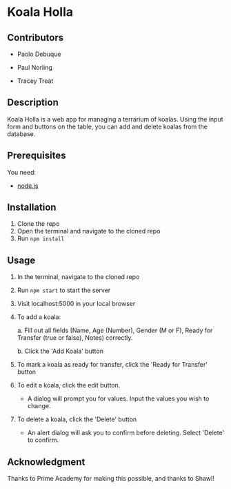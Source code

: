 # Koala Holla

## Contributors

* Paolo Debuque

* Paul Norling

* Tracey Treat


## Description

Koala Holla is a web app for managing a terrarium of koalas. Using the input form and buttons on the table, you can add and delete koalas from the database.

## Prerequisites

You need:
- [node.js](https://nodejs.org/en/download/)

## Installation

1. Clone the repo
2. Open the terminal and navigate to the cloned repo
3. Run `npm install`

## Usage


1. In the terminal, navigate to the cloned repo
2. Run `npm start` to start the server
3. Visit localhost:5000 in your local browser
4. To add a koala:
    
    a. Fill out all fields (Name, Age (Number), Gender (M or F), Ready for Transfer (true or false), Notes) correctly.
    
    b. Click the 'Add Koala' button

5. To mark a koala as ready for transfer, click the 'Ready for Transfer' button

6. To edit a koala, click the edit button.

    - A dialog will prompt you for values. Input the values you wish to change.

7. To delete a koala, click the 'Delete' button

    - An alert dialog will ask you to confirm before deleting.
    Select 'Delete' to confirm.

## Acknowledgment


Thanks to Prime Academy for making this possible, and thanks to Shawl!




